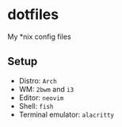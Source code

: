 # dotfiles

My \*nix config files

## Setup

- Distro: `Arch`
- WM: `2bwm` and `i3`
- Editor: `neovim`
- Shell: `fish`
- Terminal emulator: `alacritty`
